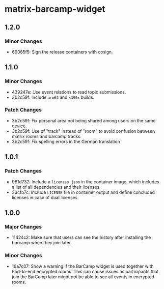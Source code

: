 # matrix-barcamp-widget

## 1.2.0

### Minor Changes

- 69065f5: Sign the release containers with cosign.

## 1.1.0

### Minor Changes

- 439247e: Use event relations to read topic submissions.
- 3b2c59f: Include `arm64` and `s390x` builds.

### Patch Changes

- 3b2c59f: Fix personal area not being shared among users on the same device.
- 3b2c59f: Use of "track" instead of "room" to avoid confusion between matrix rooms and barcamp tracks.
- 3b2c59f: Fix spelling errors in the German translation

## 1.0.1

### Patch Changes

- 981d732: Include a `licenses.json` in the container image, which includes a list of all dependencies and their licenses.
- 33cfb7c: Include `LICENSE` file in container output and define concluded licenses in case of dual licenses.

## 1.0.0

### Major Changes

- 11424c2: Make sure that users can see the history after installing the barcamp when they join later.

### Minor Changes

- 16a7c07: Show a warning if the BarCamp widget is used together with End-to-end encrypted rooms.
  This can cause issues as participants that join the BarCamp later might not be able to see all events in encrypted rooms.
